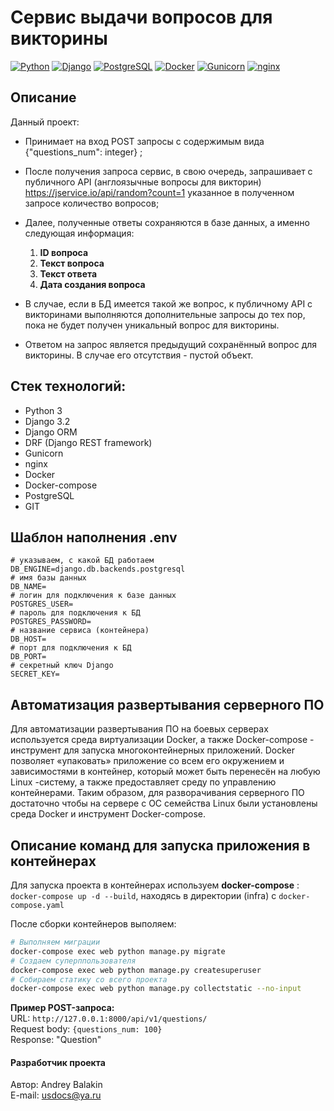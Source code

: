 # Сервис выдачи вопросов для викторины
[![Python](https://img.shields.io/badge/-Python-464646?style=flat&logo=Python&logoColor=ffffff&color=5fe620)](https://www.python.org/)
[![Django](https://img.shields.io/badge/-Django-464646?style=flat&logo=Django&logoColor=ffffff&color=5fe620)](https://www.djangoproject.com/)
[![PostgreSQL](https://img.shields.io/badge/-PostgreSQL-464646?style=flat&logo=PostgreSQL&logoColor=ffffff&color=5fe620)](https://www.postgresql.org/)
[![Docker](https://img.shields.io/badge/-Docker-464646?style=flat&logo=Docker&logoColor=ffffff&color=5fe620)](https://www.docker.com/)
[![Gunicorn](https://img.shields.io/badge/-Gunicorn-464646?style=flat&logo=Gunicorn&logoColor=ffffff&color=5fe620)](https://gunicorn.org/)
[![nginx](https://img.shields.io/badge/-nginx-464646?style=flat&logo=nginx&logoColor=ffffff&color=5fe620)](https://nginx.org/)

## Описание

Данный проект:
- Принимает на вход POST запросы с содержимым вида {"questions_num": integer} ;
- После получения запроса сервис, в свою очередь, запрашивает с публичного API (англоязычные вопросы для викторин) https://jservice.io/api/random?count=1 указанное в полученном запросе количество вопросов;
- Далее, полученные ответы сохраняются в базе данных, а именно следующая информация: 
     1. **ID вопроса**
     2. **Текст вопроса** 
     3. **Текст ответа**
     4. **Дата создания вопроса**

- В случае, если в БД имеется такой же вопрос, к публичному API с викторинами выполняются дополнительные запросы до тех пор, пока не будет получен уникальный вопрос для викторины.
- Ответом на запрос является предыдущий сохранённый вопрос для викторины. В случае его отсутствия - пустой объект.

## Стек технологий:
- Python 3
- Django 3.2
- Django ORM
- DRF (Django REST framework)
- Gunicorn
- nginx
- Docker
- Docker-compose
- PostgreSQL
- GIT

## Шаблон наполнения .env
```
# указываем, с какой БД работаем
DB_ENGINE=django.db.backends.postgresql
# имя базы данных
DB_NAME=
# логин для подключения к базе данных
POSTGRES_USER=
# пароль для подключения к БД
POSTGRES_PASSWORD=
# название сервиса (контейнера)
DB_HOST=
# порт для подключения к БД
DB_PORT=
# секретный ключ Django
SECRET_KEY=
```

## Автоматизация развертывания серверного ПО
Для автоматизации развертывания ПО на боевых серверах используется среда виртуализации Docker, а также Docker-compose - инструмент для запуска многоконтейнерных приложений. Docker позволяет «упаковать» приложение со всем его окружением и зависимостями в контейнер, который может быть перенесён на любую Linux -систему, а также предоставляет среду по управлению контейнерами. Таким образом, для разворачивания серверного ПО достаточно чтобы на сервере с ОС семейства Linux были установлены среда Docker и инструмент Docker-compose.

## Описание команд для запуска приложения в контейнерах
Для запуска проекта в контейнерах используем **docker-compose** : ```docker-compose up -d --build```, находясь в директории (infra) с ```docker-compose.yaml```

После сборки контейнеров выполяем:
```bash
# Выполняем миграции
docker-compose exec web python manage.py migrate
# Создаем суперппользователя
docker-compose exec web python manage.py createsuperuser
# Собираем статику со всего проекта
docker-compose exec web python manage.py collectstatic --no-input
```

**Пример POST-запроса:**
<br>
URL: `http://127.0.0.1:8000/api/v1/questions/`
<br>
Request body: `{questions_num: 100}`
<br>
Response: "Question"

#### Разработчик проекта

Автор: Andrey Balakin  
E-mail: [usdocs@ya.ru](mailto:usdocs@ya.ru)
